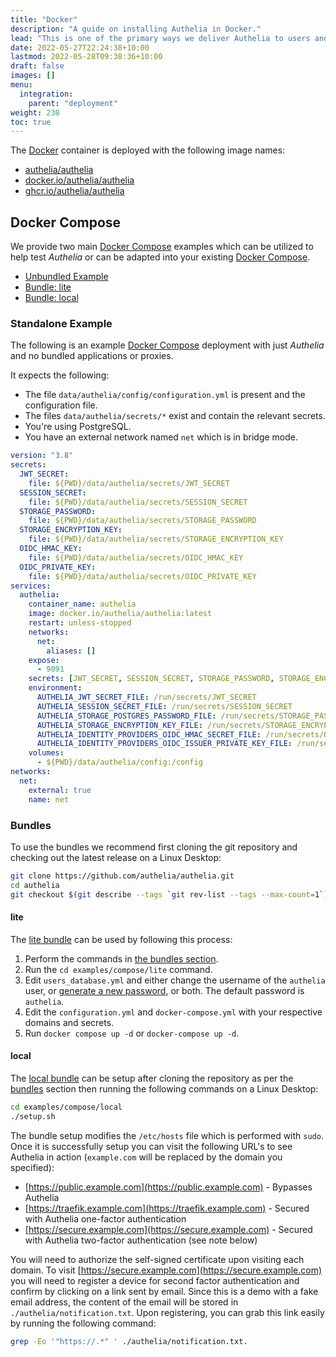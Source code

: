 ```yaml
---
title: "Docker"
description: "A guide on installing Authelia in Docker."
lead: "This is one of the primary ways we deliver Authelia to users and the recommended path."
date: 2022-05-27T22:24:38+10:00
lastmod: 2022-05-28T09:38:36+10:00
draft: false
images: []
menu:
  integration:
    parent: "deployment"
weight: 230
toc: true
---
```


The [Docker] container is deployed with the following image names:

- [authelia/authelia](https://hub.docker.com/r/authelia/authelia)
- [docker.io/authelia/authelia](https://hub.docker.com/r/authelia/authelia)
- [ghcr.io/authelia/authelia](https://github.com/authelia/authelia/pkgs/container/authelia)

## Docker Compose

We provide two main [Docker Compose] examples which can be utilized to help test _Authelia_ or can be adapted into your
existing [Docker Compose].

- [Unbundled Example](#standalone-example)
- [Bundle: lite](#lite)
- [Bundle: local](#local)

### Standalone Example

The following is an example [Docker Compose] deployment with just _Authelia_ and no bundled applications or proxies.

It expects the following:

- The file `data/authelia/config/configuration.yml` is present and the configuration file.
- The files `data/authelia/secrets/*` exist and contain the relevant secrets.
- You're using PostgreSQL.
- You have an external network named `net` which is in bridge mode.

```yaml
version: "3.8"
secrets:
  JWT_SECRET:
    file: ${PWD}/data/authelia/secrets/JWT_SECRET
  SESSION_SECRET:
    file: ${PWD}/data/authelia/secrets/SESSION_SECRET
  STORAGE_PASSWORD:
    file: ${PWD}/data/authelia/secrets/STORAGE_PASSWORD
  STORAGE_ENCRYPTION_KEY:
    file: ${PWD}/data/authelia/secrets/STORAGE_ENCRYPTION_KEY
  OIDC_HMAC_KEY:
    file: ${PWD}/data/authelia/secrets/OIDC_HMAC_KEY
  OIDC_PRIVATE_KEY:
    file: ${PWD}/data/authelia/secrets/OIDC_PRIVATE_KEY
services:
  authelia:
    container_name: authelia
    image: docker.io/authelia/authelia:latest
    restart: unless-stopped
    networks:
      net:
        aliases: []
    expose:
      - 9091
    secrets: [JWT_SECRET, SESSION_SECRET, STORAGE_PASSWORD, STORAGE_ENCRYPTION_KEY, OIDC_HMAC_KEY, OIDC_PRIVATE_KEY]
    environment:
      AUTHELIA_JWT_SECRET_FILE: /run/secrets/JWT_SECRET
      AUTHELIA_SESSION_SECRET_FILE: /run/secrets/SESSION_SECRET
      AUTHELIA_STORAGE_POSTGRES_PASSWORD_FILE: /run/secrets/STORAGE_PASSWORD
      AUTHELIA_STORAGE_ENCRYPTION_KEY_FILE: /run/secrets/STORAGE_ENCRYPTION_KEY
      AUTHELIA_IDENTITY_PROVIDERS_OIDC_HMAC_SECRET_FILE: /run/secrets/OIDC_HMAC_KEY
      AUTHELIA_IDENTITY_PROVIDERS_OIDC_ISSUER_PRIVATE_KEY_FILE: /run/secrets/OIDC_PRIVATE_KEY
    volumes:
      - ${PWD}/data/authelia/config:/config
networks:
  net:
    external: true
    name: net
```

### Bundles

To use the bundles we recommend first cloning the git repository and checking out the latest release on a Linux Desktop:

```bash
git clone https://github.com/authelia/authelia.git
cd authelia
git checkout $(git describe --tags `git rev-list --tags --max-count=1`)
```

#### lite

The [lite bundle](https://github.com/authelia/authelia/tree/master/examples/compose/lite) can be used by following this
process:

1. Perform the commands in [the bundles section](#bundles).
2. Run the `cd examples/compose/lite` command.
3. Edit `users_database.yml` and either change the username of the `authelia` user, or
   [generate a new password](../../configuration/first-factor/file.md#passwords), or both. The default password is
   `authelia`.
4. Edit the `configuration.yml` and `docker-compose.yml` with your respective domains and secrets.
5. Run `docker compose up -d` or `docker-compose up -d`.

#### local

The [local bundle](https://github.com/authelia/authelia/tree/master/examples/compose/local) can be setup after cloning
the repository as per the [bundles](#bundles) section then running the following commands on a Linux Desktop:

```bash
cd examples/compose/local
./setup.sh
```

The bundle setup modifies the `/etc/hosts` file which is performed with `sudo`. Once it is successfully setup you can
visit the following URL's to see Authelia in action (`example.com` will be replaced by the domain you specified):

- [https://public.example.com](https://public.example.com) - Bypasses Authelia
- [https://traefik.example.com](https://traefik.example.com) - Secured with Authelia one-factor authentication
- [https://secure.example.com](https://secure.example.com) - Secured with Authelia two-factor authentication (see note below)

You will need to authorize the self-signed certificate upon visiting each domain. To visit
[https://secure.example.com](https://secure.example.com) you will need to register a device for second factor
authentication and confirm by clicking on a link sent by email. Since this is a demo with a fake email address, the
content of the email will be stored in `./authelia/notification.txt`. Upon registering, you can grab this link easily by
running the following command:

```bash
grep -Eo '"https://.*" ' ./authelia/notification.txt.
```

[Docker]: https://docker.com
[Docker Compose]: https://docs.docker.com/compose/
